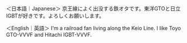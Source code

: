 ＜日本語｜Japanese＞
京王線によく出没する鉄オタです。東洋GTOと日立IGBTが好きです。よろしくお願いします。

＜English｜英語＞
I'm a railroad fan living along the Keio Line. I like Toyo GTO-VVVF and Hitachi IGBT-VVVF.
